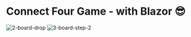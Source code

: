 # Connect Four Game - with Blazor 😎
![2-board-drop](https://github.com/nic00la1/BlazorApp/assets/99048749/90446226-2daa-4848-b6fd-74807307439b)
![3-board-step-2](https://github.com/nic00la1/BlazorApp/assets/99048749/f0951784-015e-450b-8b7a-d192023702aa)
